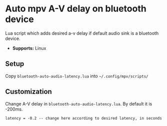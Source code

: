 # Auto mpv A-V delay on bluetooth device

Lua script which adds desired a-v delay if default audio sink is a bluetooth device.

* **Supports:** Linux

## Setup

Copy `bluetooth-auto-audio-latency.lua` into `~/.config/mpv/scripts/`  

## Customization

Change A-V delay in `bluetooth-auto-audio-latency.lua`. By default it is -200ms.

```
latency = -0.2 -- change here according to desired latency, in seconds
```
